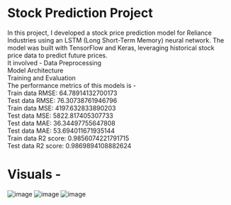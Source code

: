 
# Stock Prediction Project

In this project, I developed a stock price prediction model for Reliance Industries using an LSTM (Long Short-Term Memory) neural network. The model was built with TensorFlow and Keras, leveraging historical stock price data to predict future prices. \
It involved - 
Data Preprocessing \
Model Architecture \
Training and Evaluation \
The performance metrics of this models is - \
Train data RMSE:  64.78914132700173 \
Test data RMSE:  76.30738761946796 \
Train data MSE:  4197.632833890203 \
Test data MSE:  5822.817405307733 \
Test data MAE:  36.34497755647808 \
Test data MAE:  53.694011671935144 \
Train data R2 score: 0.9856074221791715 \
Test data R2 score: 0.9869894108882624

# Visuals - 
![image](https://github.com/user-attachments/assets/0d4eae9c-8881-43e4-a154-5fffa02a6a78)
![image](https://github.com/user-attachments/assets/e8537081-421e-48c8-aca0-6059519f28cb)
![image](https://github.com/user-attachments/assets/b90cf167-07b2-4cb5-98f3-ec85ae9443d7)
